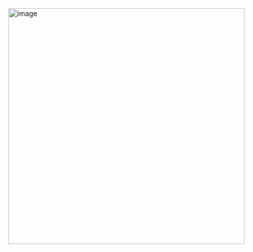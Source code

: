 <img width="475" alt="image" src="https://user-images.githubusercontent.com/114863642/195372268-2bfcbae7-3025-45d5-9737-25527cc0f7c7.png">
